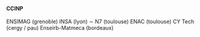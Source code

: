 #### CCINP
ENSIMAG (grenoble)
INSA (lyon) $\sim$ N7 (toulouse)
ENAC (toulouse)
CY Tech (cergy / pau)
Enseirb-Matmeca (bordeaux)
